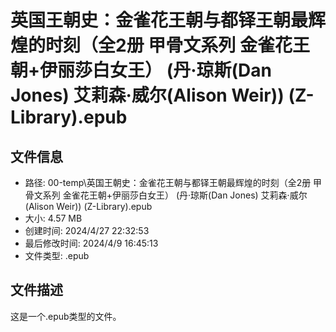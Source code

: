 ﻿# 英国王朝史：金雀花王朝与都铎王朝最辉煌的时刻（全2册 甲骨文系列 金雀花王朝+伊丽莎白女王） (丹·琼斯(Dan Jones) 艾莉森·威尔(Alison Weir)) (Z-Library).epub

## 文件信息
- 路径: 00-temp\英国王朝史：金雀花王朝与都铎王朝最辉煌的时刻（全2册 甲骨文系列 金雀花王朝+伊丽莎白女王） (丹·琼斯(Dan Jones) 艾莉森·威尔(Alison Weir)) (Z-Library).epub
- 大小: 4.57 MB
- 创建时间: 2024/4/27 22:32:53
- 最后修改时间: 2024/4/9 16:45:13
- 文件类型: .epub

## 文件描述
这是一个.epub类型的文件。

